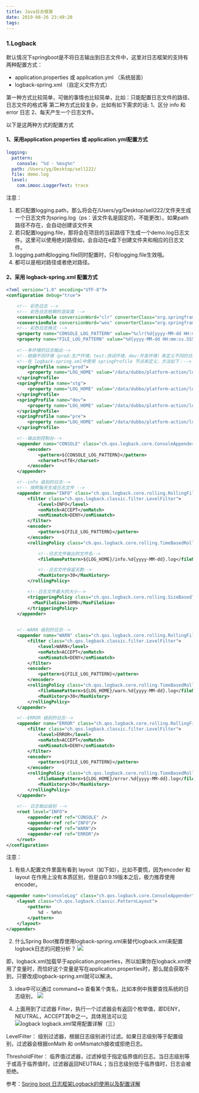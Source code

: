 ```yaml
---
title: Java日志框架
date: 2019-08-26 23:49:20
tags:
---
```


### 1.Logback
 默认情况下springboot是不将日志输出到日志文件中，这里对日志框架的支持有两种配置方式：
*  application.properties 或  application.yml （系统层面）
* logback-spring.xml                               （自定义文件方式）

第一种方式比较简单，可做的事情也比较简单，比如：只能配置日志文件的路径、日志文件的格式等
第二种方式比较复杂，比如有如下需求的话:
1、区分 info 和 error 日志
2、每天产生一个日志文件。

以下是这两种方式的配置方式
#### 1、采用application.properties 或 application.yml配置方式
```yml
logging:
  pattern:
    console: "%d - %msg%n"
  path: /Users/yg/Desktop/sell222/                
  file: demo.log
  level:
    com.imooc.LoggerTest: trace
```
注意：
1. 若只配置logging.path，那么将会在/Users/yg/Desktop/sell222/文件夹生成一个日志文件为spring.log（ps：该文件名是固定的，不能更改）。如果path路径不存在，会自动创建该文件夹
2. 若只配置logging.file，那将会在项目的当前路径下生成一个demo.log日志文件。这里可以使用绝对路径如，会自动在e盘下创建文件夹和相应的日志文件。
3. logging.path和logging.file同时配置时，只有logging.file生效哦。
4. 都可以是相对路径或者绝对路径。

#### 2、采用 logback-spring.xml  配置方式
```xml
<?xml version="1.0" encoding="UTF-8"?>
<configuration debug="true">

    <!-- 彩色日志 -->
    <!-- 彩色日志依赖的渲染类 -->
    <conversionRule conversionWord="clr" converterClass="org.springframework.boot.logging.logback.ColorConverter" />
    <conversionRule conversionWord="wex" converterClass="org.springframework.boot.logging.logback.WhitespaceThrowableProxyConverter" />
    <!-- 彩色日志格式 -->
    <property name="CONSOLE_LOG_PATTERN" value="%clr(%d{yyyy-MM-dd HH:mm:ss.SSS}){faint} %clr(%5p) %clr(${PID:- }) [%t]{magenta} %clr(---){faint} %clr([%15.15t]){faint} %clr(%-40.40logger{39}){cyan} %clr(:){faint} %m%n%wex"/>
    <property name="FILE_LOG_PATTERN" value="%d{yyyy-MM-dd HH:mm:ss.SSS} %5p ${PID:- } --- [%t] %-40.40logger{39} : %m%n%wex"/>
     
    <!--多环境的日志输出-->
    <!--根据不同环境（prod:生产环境，test:测试环境，dev:开发环境）来定义不同的日志输出，-->
    <!--在 logback-spring.xml中使用 springProfile 节点来定义，方法如下：-->
    <springProfile name="prod">
        <property name="LOG_HOME" value="/data/dubbo/platform-action/log/" />
    </springProfile>
    <springProfile name="stg">
        <property name="LOG_HOME" value="/data/dubbo/platform-action/log/" />
    </springProfile>
    <springProfile name="dev">
        <property name="LOG_HOME" value="/data/dubbo/platform-action/log/" />
    </springProfile>
    <springProfile name="pre">
        <property name="LOG_HOME" value="/data/dubbo/platform-action/log/" />
    </springProfile>

    <!--输出到控制台-->
    <appender name="CONSOLE" class="ch.qos.logback.core.ConsoleAppender">
        <encoder>
            <pattern>${CONSOLE_LOG_PATTERN}</pattern>
            <charset>utf8</charset>
        </encoder>
    </appender>

    <!--info 级别的日志-->
    <!-- 按照每天生成日志文件 -->
    <appender name="INFO" class="ch.qos.logback.core.rolling.RollingFileAppender">
        <filter class="ch.qos.logback.classic.filter.LevelFilter">
            <level>INFO</level>
            <onMatch>ACCEPT</onMatch>
            <onMismatch>DENY</onMismatch>
        </filter>
        <encoder>
            <pattern>${FILE_LOG_PATTERN}</pattern>
        </encoder>
        <rollingPolicy class="ch.qos.logback.core.rolling.TimeBasedRollingPolicy">

            <!--日志文件输出的文件名-->
            <fileNamePattern>${LOG_HOME}/info.%d{yyyy-MM-dd}.log</fileNamePattern>

            <!--日志文件保留天数-->
            <MaxHistory>30</MaxHistory>
        </rollingPolicy>

        <!--日志文件最大的大小-->
        <triggeringPolicy class="ch.qos.logback.core.rolling.SizeBasedTriggeringPolicy">
          <MaxFileSize>10MB</MaxFileSize>
        </triggeringPolicy>
    </appender>

    
    <!--WARN 级别的日志-->
    <appender name="WARN" class="ch.qos.logback.core.rolling.RollingFileAppender">
        <filter class="ch.qos.logback.classic.filter.LevelFilter">
            <level>WARN</level>
            <onMatch>ACCEPT</onMatch>
            <onMismatch>DENY</onMismatch>
        </filter>
        <encoder>
            <pattern>${FILE_LOG_PATTERN}</pattern>
        </encoder>
        <rollingPolicy class="ch.qos.logback.core.rolling.TimeBasedRollingPolicy">
            <fileNamePattern>${LOG_HOME}/warn.%d{yyyy-MM-dd}.log</fileNamePattern>
            <MaxHistory>30</MaxHistory>
        </rollingPolicy>
    </appender>

    <!--ERROR 级别的日志-->
    <appender name="ERROR" class="ch.qos.logback.core.rolling.RollingFileAppender">
        <filter class="ch.qos.logback.classic.filter.LevelFilter">
            <level>ERROR</level>
            <onMatch>ACCEPT</onMatch>
            <onMismatch>DENY</onMismatch>
        </filter>
        <encoder>
            <pattern>${FILE_LOG_PATTERN}</pattern>
        </encoder>
        <rollingPolicy class="ch.qos.logback.core.rolling.TimeBasedRollingPolicy">
            <fileNamePattern>${LOG_HOME}/error.%d{yyyy-MM-dd}.log</fileNamePattern>
            <MaxHistory>30</MaxHistory>
        </rollingPolicy>
    </appender>
    
    <!-- 日志输出级别 -->
    <root level="INFO">
        <appender-ref ref="CONSOLE" />
        <appender-ref ref="INFO"/>
        <appender-ref ref="WARN"/>
        <appender-ref ref="ERROR"/>
    </root>
</configuration>
```

注意：
1. 有些人配置文件里面有看到 layout（如下如），比如不要慌，因为encoder 和 layout 在作用上没有本质区别，但是自0.9.19版本之后，极力推荐使用encoder。
```xml
<appender name="consoleLog" class="ch.qos.logback.core.ConsoleAppender">
    <layout class="ch.qos.logback.classic.PatternLayout">
        <pattern>
            %d - %m%n
        </pattern>
    </layout>
</appender>
```
2. 什么Spring Boot推荐使用logback-spring.xml来替代logback.xml来配置logback日志的问题分析？
![](https://static.oschina.net/uploads/img/201805/11153235_m6Yg.png)

即，logback.xml加载早于application.properties，所以如果你在logback.xml使用了变量时，而恰好这个变量是写在application.properties时，那么就会获取不到，只要改成logback-spring.xml就可以解决。

3. idea中可以通过 command+o 查看某个类名，比如本例中我要查找系统的日志级别，
![](https://static.oschina.net/uploads/space/2018/0511/145249_QOnl_914271.png)

4. 上面用到了过滤器 Filter，执行一个过滤器会有返回个枚举值，即DENY，NEUTRAL，ACCEPT其中之一。具体用法可以见![
logback logback.xml常用配置详解（三）](https://blog.csdn.net/haidage/article/details/6794540)

LevelFilter： 级别过滤器，根据日志级别进行过滤。如果日志级别等于配置级别，过滤器会根据onMath 和 onMismatch接收或拒绝日志。

ThresholdFilter： 临界值过滤器，过滤掉低于指定临界值的日志。当日志级别等于或高于临界值时，过滤器返回NEUTRAL；当日志级别低于临界值时，日志会被拒绝。

参考：[Spring boot 日志框架Logback的使用以及配置详解](https://my.oschina.net/360yg/blog/1810625)